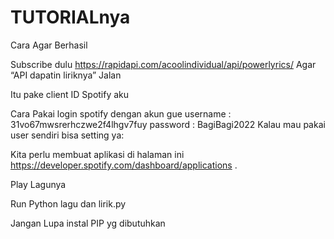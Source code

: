 # TUTORIALnya

Cara Agar Berhasil

Subscribe dulu https://rapidapi.com/acoolindividual/api/powerlyrics/
Agar “API dapatin liriknya” Jalan

Itu pake client ID Spotify aku

Cara Pakai
login spotify dengan akun gue
username : 31vo67mwsrerhczwe2f4lhgv7fuy
password : BagiBagi2022
Kalau mau pakai user sendiri bisa setting ya:


Kita perlu membuat aplikasi di halaman ini https://developer.spotify.com/dashboard/applications .


Play Lagunya

Run Python lagu dan lirik.py


Jangan Lupa instal PIP yg dibutuhkan

